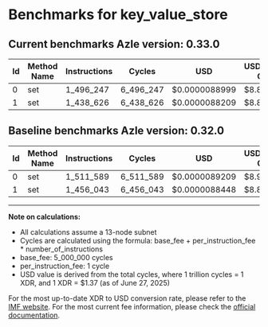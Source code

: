 # Benchmarks for key_value_store

## Current benchmarks Azle version: 0.33.0
| Id | Method Name | Instructions | Cycles | USD | USD/Million Calls | Change |
|-----------|-------------|------------|--------|-----|--------------|-------|
| 0 | set | 1_496_247 | 6_496_247 | $0.0000088999 | $8.89 | <font color="green">-15_342</font> |
| 1 | set | 1_438_626 | 6_438_626 | $0.0000088209 | $8.82 | <font color="green">-17_417</font> |

## Baseline benchmarks Azle version: 0.32.0
| Id | Method Name | Instructions | Cycles | USD | USD/Million Calls |
|-----------|-------------|------------|--------|-----|--------------|
| 0 | set | 1_511_589 | 6_511_589 | $0.0000089209 | $8.92 |
| 1 | set | 1_456_043 | 6_456_043 | $0.0000088448 | $8.84 |



---

**Note on calculations:**
- All calculations assume a 13-node subnet
- Cycles are calculated using the formula: base_fee + per_instruction_fee \* number_of_instructions
- base_fee: 5_000_000 cycles
- per_instruction_fee: 1 cycle
- USD value is derived from the total cycles, where 1 trillion cycles = 1 XDR, and 1 XDR = $1.37 (as of June 27, 2025)

For the most up-to-date XDR to USD conversion rate, please refer to the [IMF website](https://www.imf.org/external/np/fin/data/rms_sdrv.aspx).
For the most current fee information, please check the [official documentation](https://internetcomputer.org/docs/references/cycles-cost-formulas).